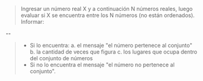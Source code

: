 > Ingresar un número real X y a continuación N números reales, luego evaluar si X se encuentra
> entre los N números (no están ordenados).
> Informar:

--

> - Si lo encuentra:
>   a. el mensaje "el número pertenece al conjunto"
>   b. la cantidad de veces que figura
>   c. los lugares que ocupa dentro del conjunto de números
> - Si no lo encuentra el mensaje "el número no pertenece al conjunto".

